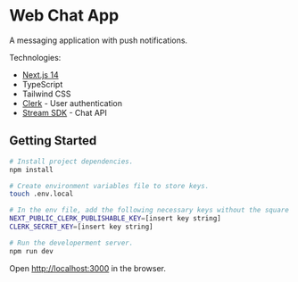 # Web Chat App

A messaging application with push notifications.

Technologies:
- [Next.js 14](https://nextjs.org/)
- TypeScript
- Tailwind CSS
- [Clerk](https://clerk.com/) - User authentication
- [Stream SDK](https://getstream.io/) - Chat API

## Getting Started

```bash
# Install project dependencies.
npm install

# Create environment variables file to store keys.
touch .env.local

# In the env file, add the following necessary keys without the square brackets:
NEXT_PUBLIC_CLERK_PUBLISHABLE_KEY=[insert key string]
CLERK_SECRET_KEY=[insert key string]

# Run the developerment server.
npm run dev
```

Open [http://localhost:3000](http://localhost:3000) in the browser.
